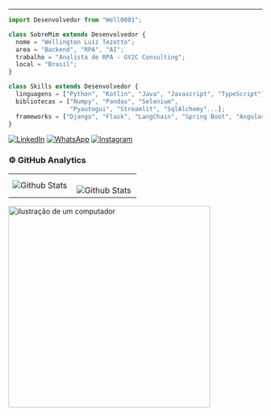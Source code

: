 
---
```js
import Desenvolvedor from "Well0001";

class SobreMim extends Desenvolvedor {
  nome = "Wellington Luiz Tezotto";
  area = "Backend", "RPA", "AI";
  trabalho = "Analista de RPA - GV2C Consulting";
  local = "Brasil";
}

class Skills extends Desenvolvedor {
  linguagens = ["Python", "Kotlin", "Java", "Javascript", "TypeScript"];
  bibliotecas = ["Numpy", "Pandas", "Selenium",
				 "Pyautogui", "Streamlit", "SqlAlchemy"...];
  frameworks = ["Django", "Flask", "LangChain", "Spring Boot", "Angular"];
}
```

<p align="left">
  <a href="https://www.linkedin.com/in/wellingtonluiz00/" title="LinkedIn" target="_blank">
  <img src="https://img.shields.io/badge/-Linkedin-0e76a8?style=flat-square&logo=Linkedin&logoColor=white&link=https://www.linkedin.com/in/wellingtonluiz00/" alt="LinkedIn"/></a>
  <a href="https://api.whatsapp.com/send?phone=+5514997121314&text=Ol%C3%A1%2C+vim+atrav%C3%A9s+do+seu+perfil+no+Github%21+%F0%9F%98%83" title="WhatsApp" target="_blank">
  <img src="https://img.shields.io/badge/-WhatsApp-25d366?style=flat-square&labelColor=25d366&logo=whatsapp&logoColor=white&link=https://api.whatsapp.com/send?phone=+5514997121314&text=Ol%C3%A1%2C+vim+atrav%C3%A9s+do+seu+perfil+no+Github%21+%F0%9F%98%83" alt="WhatsApp"/></a>
  <a href="https://www.instagram.com/lui_zwellington/" title="Instagram" target="_blank">
  <img src="https://img.shields.io/badge/-Instagram-DF0174?style=flat-square&labelColor=DF0174&logo=instagram&logoColor=white&link=https://www.instagram.com/lui_zwellington/" alt="Instagram"/></a>
</p>

### ⚙️ GitHub Analytics

<table>
  <tr>
    <td>
      <img
        align="left"
        src="https://github-readme-stats.vercel.app/api/top-langs/?username=Well0001&theme=dark&hide_border=false&include_all_commits=true&count_private=true&layout=compact"
        alt="Github Stats"
      />
    </td>
    <td>
      <br />
      <img
        align="left"
        src="https://github-readme-streak-stats.herokuapp.com/?user=Well0001&theme=dark&hide_border=false"
        alt="Github Stats"
      />
    </td>
  </tr>
</table>


<img src="https://raw.githubusercontent.com/MicaelliMedeiros/micaellimedeiros/master/image/computer-illustration.png" alt="ilustração de um computador" min-width="400px" max-width="400px" width="400px" align="center">


